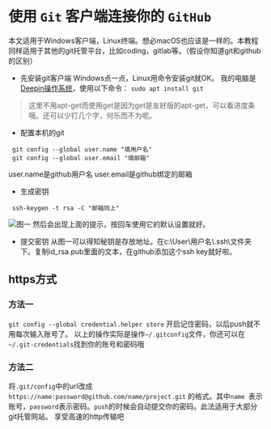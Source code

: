 # 使用 `Git` 客户端连接你的 `GitHub`

本文适用于Windows客户端，Linux终端。想必macOS也应该是一样的。本教程同样适用于其他的git托管平台，比如coding，gitlab等。（假设你知道git和github的区别）
- 先安装git客户端
Windows点一点，Linux用命令安装git就OK。
我的电脑是[Deepin操作系统](https://deepin.org)，使用以下命令：
`sudo apt install git`

> 这里不用apt-get而使用get是因为get是友好版的apt-get，可以看进度条哦。还可以少打几个字，何乐而不为呢。
- 配置本机的git

```
 git config --global user.name "填用户名"
 git config --global user.email "填邮箱"
```

user.name是github用户名
user.email是github绑定的邮箱
- 生成密钥

```
 ssh-keygen -t rsa -C "邮箱同上"
```

![图一](http://upload-images.jianshu.io/upload_images/6434906-06d91778a43a0f16.png?imageMogr2/auto-orient/strip%7CimageView2/2/w/1240)
然后会出现上面的提示，按回车使用它的默认设置就好。
　　
- 提交密钥
从图一可以得知秘钥是存放地址。在c:\User\用户名\\.ssh\文件夹下。复制id_rsa.pub里面的文本，在github添加这个ssh key就好啦。
## https方式

### 方法一

```git config --global credential.helper store```
开启记住密码，以后push就不用每次输入账号了。
以上的操作实际是操作`~/.gitconfig`文件，你还可以在`~/.git-credentials`找到你的账号和密码哦

### 方法二

将`.git/config`中的url改成
`https://name:password@github.com/name/project.git`
的格式。其中`name `表示账号，`password`表示密码。`push`的时候会自动提交你的密码。此法适用于大部分git托管网站。
享受高速的http传输吧

 
 <comment-comment/> 
 